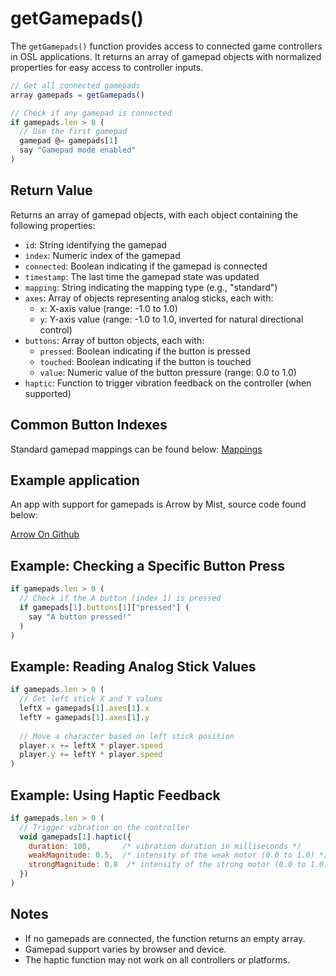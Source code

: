 # getGamepads()

The `getGamepads()` function provides access to connected game controllers in OSL applications. It returns an array of gamepad objects with normalized properties for easy access to controller inputs.

```javascript
// Get all connected gamepads
array gamepads = getGamepads()

// Check if any gamepad is connected
if gamepads.len > 0 (
  // Use the first gamepad
  gamepad @= gamepads[1]
  say "Gamepad mode enabled"
)
```

## Return Value

Returns an array of gamepad objects, with each object containing the following properties:

- `id`: String identifying the gamepad
- `index`: Numeric index of the gamepad
- `connected`: Boolean indicating if the gamepad is connected
- `timestamp`: The last time the gamepad state was updated
- `mapping`: String indicating the mapping type (e.g., "standard")
- `axes`: Array of objects representing analog sticks, each with:
  - `x`: X-axis value (range: -1.0 to 1.0)
  - `y`: Y-axis value (range: -1.0 to 1.0, inverted for natural directional control)
- `buttons`: Array of button objects, each with:
  - `pressed`: Boolean indicating if the button is pressed
  - `touched`: Boolean indicating if the button is touched
  - `value`: Numeric value of the button pressure (range: 0.0 to 1.0)
- `haptic`: Function to trigger vibration feedback on the controller (when supported)

## Common Button Indexes

Standard gamepad mappings can be found below:
[Mappings](https://w3c.github.io/gamepad/#remapping)

## Example application

An app with support for gamepads is Arrow by Mist, source code found below:

[Arrow On Github](https://github.com/RoturTW/apps/blob/main/all/arrow/script.osl)

## Example: Checking a Specific Button Press

```javascript
if gamepads.len > 0 (
  // Check if the A button (index 1) is pressed
  if gamepads[1].buttons[1]["pressed"] (
    say "A button pressed!"
  )
)
```

## Example: Reading Analog Stick Values

```javascript
if gamepads.len > 0 (
  // Get left stick X and Y values
  leftX = gamepads[1].axes[1].x
  leftY = gamepads[1].axes[1].y
  
  // Move a character based on left stick position
  player.x += leftX * player.speed
  player.y += leftY * player.speed
)
```

## Example: Using Haptic Feedback

```javascript
if gamepads.len > 0 (
  // Trigger vibration on the controller
  void gamepads[1].haptic({
    duration: 100,       /* vibration duration in milliseconds */
    weakMagnitude: 0.5,  /* intensity of the weak motor (0.0 to 1.0) */
    strongMagnitude: 0.8  /* intensity of the strong motor (0.0 to 1.0) */
  })
)
```

## Notes

- If no gamepads are connected, the function returns an empty array.
- Gamepad support varies by browser and device.
- The haptic function may not work on all controllers or platforms.
